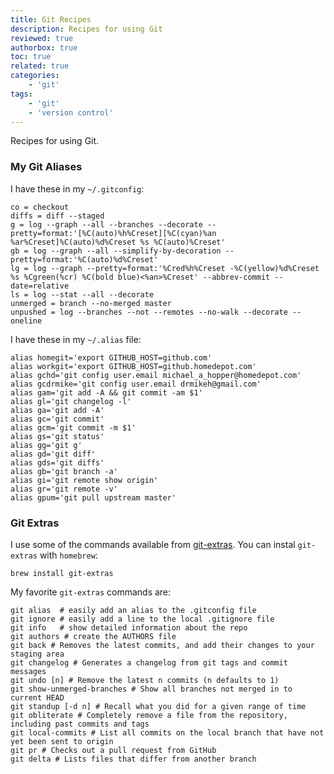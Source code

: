 ```yaml
---
title: Git Recipes
description: Recipes for using Git
reviewed: true
authorbox: true
toc: true
related: true
categories:
    - 'git'
tags:
    - 'git'
    - 'version control'
---
```


Recipes for using Git.

<!--more-->

### My Git Aliases

I have these in my `~/.gitconfig`:

```
co = checkout
diffs = diff --staged
g = log --graph --all --branches --decorate --pretty=format:'[%C(auto)%h%Creset][%C(cyan)%an %ar%Creset]%C(auto)%d%Creset %s %C(auto)%Creset'
gb = log --graph --all --simplify-by-decoration --pretty=format:'%C(auto)%d%Creset'
lg = log --graph --pretty=format:'%Cred%h%Creset -%C(yellow)%d%Creset %s %Cgreen(%cr) %C(bold blue)<%an>%Creset' --abbrev-commit --date=relative
ls = log --stat --all --decorate
unmerged = branch --no-merged master
unpushed = log --branches --not --remotes --no-walk --decorate --oneline
```

I have these in my `~/.alias` file:

```shell
alias homegit='export GITHUB_HOST=github.com'
alias workgit='export GITHUB_HOST=github.homedepot.com'
alias gchd='git config user.email michael_a_hopper@homedepot.com'
alias gcdrmike='git config user.email drmikeh@gmail.com'
alias gam='git add -A && git commit -am $1'
alias gl='git changelog -l'
alias ga='git add -A'
alias gc='git commit'
alias gcm='git commit -m $1'
alias gs='git status'
alias gg='git g'
alias gd='git diff'
alias gds='git diffs'
alias gb='git branch -a'
alias gi='git remote show origin'
alias gr='git remote -v'
alias gpum='git pull upstream master'
```

### Git Extras

I use some of the commands available from [git-extras](https://github.com/tj/git-extras). You can instal `git-extras` with `homebrew`:

```shell
brew install git-extras
```

My favorite `git-extras` commands are:

```shell
git alias  # easily add an alias to the .gitconfig file
git ignore # easily add a line to the local .gitignore file
git info   # show detailed information about the repo
git authors # create the AUTHORS file
git back # Removes the latest commits, and add their changes to your staging area
git changelog # Generates a changelog from git tags and commit messages
git undo [n] # Remove the latest n commits (n defaults to 1)
git show-unmerged-branches # Show all branches not merged in to current HEAD
git standup [-d n] # Recall what you did for a given range of time
git obliterate # Completely remove a file from the repository, including past commits and tags
git local-commits # List all commits on the local branch that have not yet been sent to origin
git pr # Checks out a pull request from GitHub
git delta # Lists files that differ from another branch
```

